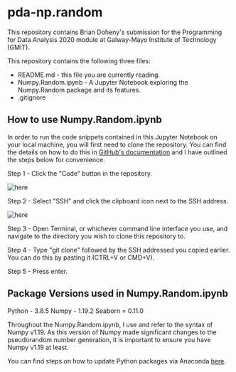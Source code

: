 # pda-np.random
This repository contains Brian Doheny's submission for the Programming for Data Analysis 2020 module at Galway-Mayo Institute of Technology (GMIT).

This repository contains the following three files:
* README.md - this file you are currently reading.
* Numpy.Random.ipynb - A Jupyter Notebook exploring the Numpy.Random package and its features.
* .gitignore

## How to use Numpy.Random.ipynb

In order to run the code snippets contained in this Jupyter Notebook on your local machine, you will first need to clone the repository. You can find the details on how to do this in [GitHub's documentation](https://docs.github.com/en/free-pro-team@latest/github/creating-cloning-and-archiving-repositories/cloning-a-repository) and I have outlined the steps below for convenience.

Step 1 - Click the "Code" button in the repository.

![here](https://screenshot.click/22_42-xbdwd-e1zpz.jpg)

Step 2 - Select "SSH" and click the clipboard icon next to the SSH address.

![here](https://screenshot.click/22_43-ijbrq-lpyqg.jpg)

Step 3 - Open Terminal, or whichever command line interface you use, and navigate to the directory you wish to clone this repository to.

Step 4 - Type "git clone" followed by the SSH addressed you copied earlier. You can do this by pasting it (CTRL+V or CMD+V).

Step 5 - Press enter.

## Package Versions used in Numpy.Random.ipynb

Python - 3.8.5
Numpy - 1.19.2
Seaborn = 0.11.0

Throughout the Numpy.Random.ipynb, I use and refer to the syntax of Numpy v1.19. As this version of Numpy made significant changes to the pseudorandom number generation, it is important to ensure you have Numpy v1.19 at least.

You can find steps on how to update Python packages via Anaconda [here](https://docs.conda.io/projects/conda/en/latest/user-guide/tasks/manage-pkgs.html#updating-packages).

